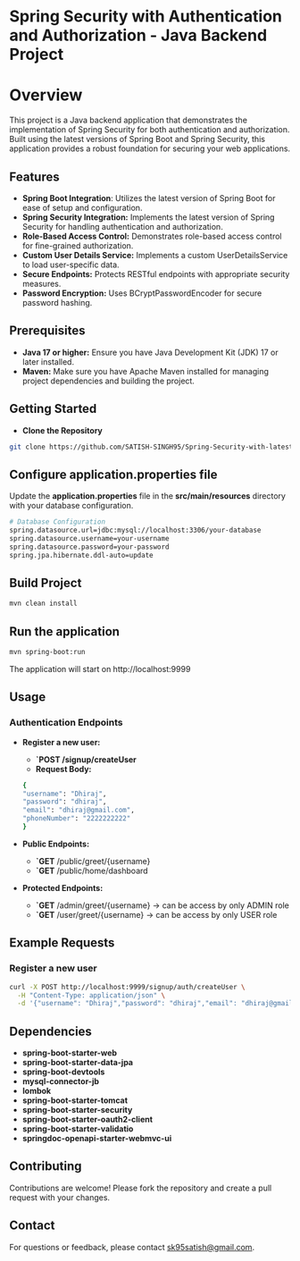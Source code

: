 
# Spring Security with Authentication and Authorization - Java Backend Project

# Overview

This project is a Java backend application that demonstrates the implementation of Spring Security for both authentication and authorization. Built using the latest versions of Spring Boot and Spring Security, this application provides a robust foundation for securing your web applications.



## Features

- **Spring Boot Integration**: Utilizes the latest version of Spring Boot for ease of setup and configuration.
- **Spring Security Integration:** Implements the latest version of Spring Security for handling authentication and authorization.
- **Role-Based Access Control:** Demonstrates role-based access control for fine-grained authorization.
- **Custom User Details Service:** Implements a custom UserDetailsService to load user-specific data.
- **Secure Endpoints:** Protects RESTful endpoints with appropriate security measures.
- **Password Encryption:** Uses BCryptPasswordEncoder for secure password hashing.

## Prerequisites

- **Java 17 or higher:** Ensure you have Java Development Kit (JDK) 17 or later installed.
- **Maven:** Make sure you have Apache Maven installed for managing project dependencies and building the project.
## Getting Started
- **Clone the Repository**
```bash
git clone https://github.com/SATISH-SINGH95/Spring-Security-with-latest-Version cd spring-security-auth
```

## Configure application.properties file
Update the **application.properties** file in the **src/main/resources** directory with your database configuration.

```bash
# Database Configuration
spring.datasource.url=jdbc:mysql://localhost:3306/your-database
spring.datasource.username=your-username
spring.datasource.password=your-password
spring.jpa.hibernate.ddl-auto=update
```

## Build Project
```bash
mvn clean install
```
## Run the application
```bash
mvn spring-boot:run
```
The application will start on http://localhost:9999

## Usage
### Authentication Endpoints
- **Register a new user:**
    - **`POST /signup/createUser**
    - **Request Body:** 
    ```bash
    {
    "username": "Dhiraj",
    "password": "dhiraj",
    "email": "dhiraj@gmail.com",
    "phoneNumber": "2222222222"
    }
    ```

- **Public Endpoints:**
    - **`GET** /public/greet/{username}
    - **`GET** /public/home/dashboard

- **Protected Endpoints:**
    - **`GET** /admin/greet/{username}  -> can be access by only ADMIN role
    - **`GET** /user/greet/{username} -> can be access by only USER role


## Example Requests
### Register a new user

```bash
curl -X POST http://localhost:9999/signup/auth/createUser \
  -H "Content-Type: application/json" \
  -d '{"username": "Dhiraj","password": "dhiraj","email": "dhiraj@gmail.com","phoneNumber": "2222222222"}'

```

## Dependencies
- **spring-boot-starter-web**
- **spring-boot-starter-data-jpa**
- **spring-boot-devtools**
- **mysql-connector-jb**
- **lombok**
- **spring-boot-starter-tomcat**
- **spring-boot-starter-security**
- **spring-boot-starter-oauth2-client**
- **spring-boot-starter-validatio**
- **springdoc-openapi-starter-webmvc-ui**
    
## Contributing
Contributions are welcome! Please fork the repository and create a pull request with your changes.

## Contact
For questions or feedback, please contact sk95satish@gmail.com.


    
